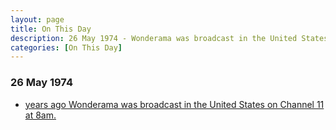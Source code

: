 ```yaml
---
layout: page
title: On This Day
description: 26 May 1974 - Wonderama was broadcast in the United States on Channel 11 at 8am.
categories: [On This Day]
---
```


### 26 May 1974
* [<span id="age"></span> years ago Wonderama was broadcast in the United States on Channel 11 at 8am.](/us%20television/1974/05/26/wonderama.html)

<!-- Script for calculating number of years ago -->
<script>
var dob = '19740526';
var year = Number(dob.substr(0, 4));
var month = Number(dob.substr(4, 2)) - 1;
var day = Number(dob.substr(6, 2));
var today = new Date();
var age = today.getFullYear() - year;
if (today.getMonth() < month || (today.getMonth() == month && today.getDate() < day)) {
age--;
}
document.getElementById("age").innerHTML=age;
</script>

